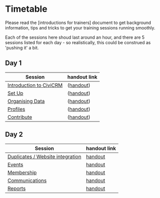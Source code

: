 # Timetable


Please read the [introductions for trainers] document to get background information, tips and tricks to get your training sessions running smoothly.

Each of the sessions here shoud last around an hour, and there are 5 sessions listed for each day - so realistically, this could be construed as 'pushing it' a bit.

## Day 1

Session | handout link
---|---
[Introduction to CiviCRM](introduction-to-civicrm.md)|([handout](handout/introduction-to-civicrm.md))
[Set Up](docs/setup.md)|([handout](handout/setup.md))
[Organising Data](organising-data.md)|([handout](handout/organising-data.md))
[Profiles](profiles.md)|([handout](handout/profiles.md))
[Contribute](contribute.md)|([handout](handout/contribute.md))

## Day 2

Session | handout link
---|---
[Duplicates / Website integration](duplicates.md)|[handout](handout/duplicates.md)
[Events](events.md)|[handout](handout/events.md)
[Membership](membership.md)|[handout](handout/membership.md)
[Communications](communications.md)|[handout](handout/communications.md)
[Reports](reports.md)|[handout](handout/reports.md)
